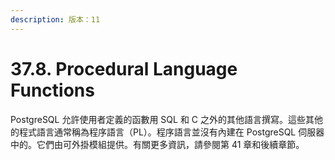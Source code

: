 ```yaml
---
description: 版本：11
---
```


# 37.8. Procedural Language Functions

PostgreSQL 允許使用者定義的函數用 SQL 和 C 之外的其他語言撰寫。這些其他的程式語言通常稱為程序語言（PL）。程序語言並沒有內建在 PostgreSQL 伺服器中的。它們由可外掛模組提供。有關更多資訊，請參閱第 41 章和後續章節。
